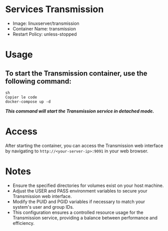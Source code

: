 # Services Transmission
- Image: linuxserver/transmission
- Container Name: transmission
- Restart Policy: unless-stopped

# Usage
## To start the Transmission container, use the following command:
```
sh
Copier le code
docker-compose up -d
```
**_This command will start the Transmission service in detached mode._**


# Access
After starting the container, you can access the Transmission web interface 
by navigating to `http://<your-server-ip>:9091` in your web browser.

# Notes
- Ensure the specified directories for volumes exist on your host machine.
- Adjust the USER and PASS environment variables to secure your Transmission web interface.
- Modify the PUID and PGID variables if necessary to match your system's user and group IDs.
- This configuration ensures a controlled resource usage for the Transmission service, providing a balance between performance and efficiency.
